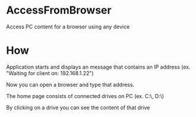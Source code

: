 # AccessFromBrowser
Access PC content for a browser using any device

# How
Application starts and displays an message that contains an IP address (ex. "Waiting for client on: 192.168.1.22")

Now you can open a browser and type that address.

The home page consists of connected drives on PC (ex. C:\\, D:\\)

By clicking on a drive you can see the content of that drive
